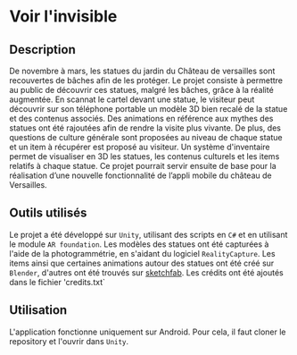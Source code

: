 # Voir l'invisible

## Description
De novembre à mars, les statues du jardin du Château de versailles sont recouvertes de bâches afin de les protéger. Le projet consiste à
permettre au public de découvrir ces statues, malgré les bâches, grâce à la réalité augmentée. En scannat le cartel devant une statue, le 
visiteur peut découvrir sur son téléphone portable un modèle 3D bien recalé de la statue et des contenus associés. Des animations en 
référence aux mythes des statues ont été rajoutées afin de rendre la visite plus vivante. De plus, des questions de culture générale sont 
proposées au niveau de chaque statue et un item à récupérer est proposé au visiteur. Un système d'inventaire permet de visualiser en 3D les 
statues, les contenus culturels et les items relatifs à chaque statue. Ce projet pourrait servir ensuite de base pour la réalisation d’une 
nouvelle fonctionnalité de l’appli mobile du château de Versailles. 

## Outils utilisés
Le projet a été développé sur `Unity`, utilisant des scripts en `C#` et en utilisant le module `AR foundation`. Les modèles des statues ont été capturées à l'aide de la 
photogrammétrie, en s'aidant du logiciel `RealityCapture`. Les items ainsi que certaines animations autour des statues ont été créé sur 
`Blender`, d'autres ont été trouvés sur [sketchfab](https://sketchfab.com/feed). Les crédits ont été ajoutés dans le fichier 'credits.txt`

## Utilisation
L'application fonctionne uniquement sur Android. Pour cela, il faut cloner le repository et l'ouvrir dans `Unity`. 

